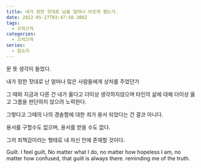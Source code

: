 ```yaml
---
title: 내가 정한 잣대로 남을 얼마나 아프게 했는가.
date: 2022-05-27T03:47:50.386Z
tags:
  - 끄적끄적
categories:
  - 끄적끄적
series:
  - 잡소리
---
```

<!--more--> 

문 뜻 생각이 들었다. 

내가 정한 잣대로 난 얼마나 많은 사람들에게 상처를 주었던가

그 때와 지금과 다른 건 내가 옳다고 더이상 생각하지않으며 타인의 삶에 대해 더이상 옳고 그름을 판단하지 않으려 노력한다. 

그렇다고 그때의 나의 경솔함에 대한 죄가 용서 되었다는 건 결코 아니다. 

용서를 구할수도 없으며, 용서를 받을 수도 없다. 

그저 죄책감이라는 형태로 내 자신 안에 존재할 것이다. 

Guilt. I feel guilt, No matter what I do, no matter how hopeless I am, no matter how confused, that guilt is always there. reminding me of the truth.